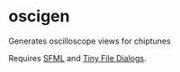 # oscigen
Generates oscilloscope views for chiptunes

Requires [SFML](https://www.sfml-dev.org/) and [Tiny File Dialogs](https://sourceforge.net/projects/tinyfiledialogs/).
